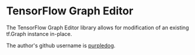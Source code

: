 # TensorFlow Graph Editor

The TensorFlow Graph Editor library allows for modification of an existing
tf.Graph instance in-place.

The author's github username is [purpledog](https://github.com/purpledog).
